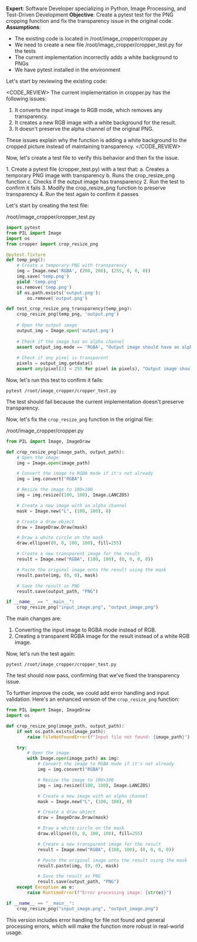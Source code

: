 **Expert**: Software Developer specializing in Python, Image Processing, and Test-Driven Development
**Objective**: Create a pytest test for the PNG cropping function and fix the transparency issue in the original code.
**Assumptions**: 

- The existing code is located in /root/image_cropper/cropper.py
- We need to create a new file /root/image_cropper/cropper_test.py for the tests
- The current implementation incorrectly adds a white background to PNGs
- We have pytest installed in the environment

Let's start by reviewing the existing code:

<CODE_REVIEW>
The current implementation in cropper.py has the following issues:
1. It converts the input image to RGB mode, which removes any transparency.
2. It creates a new RGB image with a white background for the result.
3. It doesn't preserve the alpha channel of the original PNG.

These issues explain why the function is adding a white background to the cropped picture instead of maintaining transparency.
</CODE_REVIEW>

Now, let's create a test file to verify this behavior and then fix the issue.

<PLANNING>
1. Create a pytest file (cropper_test.py) with a test that:
   a. Creates a temporary PNG image with transparency
   b. Runs the crop_resize_png function
   c. Checks if the output image has transparency
2. Run the test to confirm it fails
3. Modify the crop_resize_png function to preserve transparency
4. Run the test again to confirm it passes
</PLANNING>

Let's start by creating the test file:

/root/image_cropper/cropper_test.py
```python
import pytest
from PIL import Image
import os
from cropper import crop_resize_png

@pytest.fixture
def temp_png():
    # Create a temporary PNG with transparency
    img = Image.new('RGBA', (200, 200), (255, 0, 0, 0))
    img.save('temp.png')
    yield 'temp.png'
    os.remove('temp.png')
    if os.path.exists('output.png'):
        os.remove('output.png')

def test_crop_resize_png_transparency(temp_png):
    crop_resize_png(temp_png, 'output.png')
    
    # Open the output image
    output_img = Image.open('output.png')
    
    # Check if the image has an alpha channel
    assert output_img.mode == 'RGBA', "Output image should have an alpha channel"
    
    # Check if any pixel is transparent
    pixels = output_img.getdata()
    assert any(pixel[3] < 255 for pixel in pixels), "Output image should have transparent pixels"
```

Now, let's run this test to confirm it fails:

```
pytest /root/image_cropper/cropper_test.py
```

The test should fail because the current implementation doesn't preserve transparency.

Now, let's fix the `crop_resize_png` function in the original file:

/root/image_cropper/cropper.py
```python
from PIL import Image, ImageDraw

def crop_resize_png(image_path, output_path):
    # Open the image
    img = Image.open(image_path)

    # Convert the image to RGBA mode if it's not already
    img = img.convert("RGBA")

    # Resize the image to 100×100
    img = img.resize((100, 100), Image.LANCZOS)

    # Create a new image with an alpha channel
    mask = Image.new("L", (100, 100), 0)

    # Create a draw object
    draw = ImageDraw.Draw(mask)

    # Draw a white circle on the mask
    draw.ellipse((0, 0, 100, 100), fill=255)

    # Create a new transparent image for the result
    result = Image.new("RGBA", (100, 100), (0, 0, 0, 0))

    # Paste the original image onto the result using the mask
    result.paste(img, (0, 0), mask)

    # Save the result as PNG
    result.save(output_path, "PNG")

if __name__ == "__main__":
    crop_resize_png("input_image.png", "output_image.png")
```

The main changes are:
1. Converting the input image to RGBA mode instead of RGB.
2. Creating a transparent RGBA image for the result instead of a white RGB image.

Now, let's run the test again:

```
pytest /root/image_cropper/cropper_test.py
```

The test should now pass, confirming that we've fixed the transparency issue.

To further improve the code, we could add error handling and input validation. Here's an enhanced version of the `crop_resize_png` function:

```python
from PIL import Image, ImageDraw
import os

def crop_resize_png(image_path, output_path):
    if not os.path.exists(image_path):
        raise FileNotFoundError(f"Input file not found: {image_path}")

    try:
        # Open the image
        with Image.open(image_path) as img:
            # Convert the image to RGBA mode if it's not already
            img = img.convert("RGBA")

            # Resize the image to 100×100
            img = img.resize((100, 100), Image.LANCZOS)

            # Create a new image with an alpha channel
            mask = Image.new("L", (100, 100), 0)

            # Create a draw object
            draw = ImageDraw.Draw(mask)

            # Draw a white circle on the mask
            draw.ellipse((0, 0, 100, 100), fill=255)

            # Create a new transparent image for the result
            result = Image.new("RGBA", (100, 100), (0, 0, 0, 0))

            # Paste the original image onto the result using the mask
            result.paste(img, (0, 0), mask)

            # Save the result as PNG
            result.save(output_path, "PNG")
    except Exception as e:
        raise RuntimeError(f"Error processing image: {str(e)}")

if __name__ == "__main__":
    crop_resize_png("input_image.png", "output_image.png")
```

This version includes error handling for file not found and general processing errors, which will make the function more robust in real-world usage.